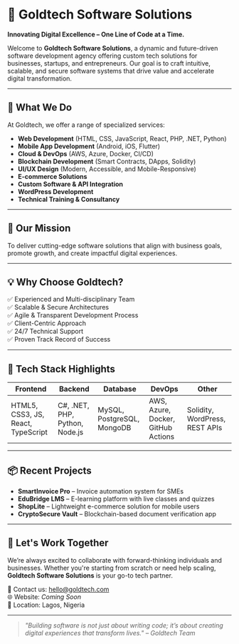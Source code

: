 # 🌟 Goldtech Software Solutions

**Innovating Digital Excellence – One Line of Code at a Time.**

Welcome to **Goldtech Software Solutions**, a dynamic and future-driven software development agency offering custom tech solutions for businesses, startups, and entrepreneurs. Our goal is to craft intuitive, scalable, and secure software systems that drive value and accelerate digital transformation.

---

## 🚀 What We Do

At Goldtech, we offer a range of specialized services:

- **Web Development** (HTML, CSS, JavaScript, React, PHP, .NET, Python)
- **Mobile App Development** (Android, iOS, Flutter)
- **Cloud & DevOps** (AWS, Azure, Docker, CI/CD)
- **Blockchain Development** (Smart Contracts, DApps, Solidity)
- **UI/UX Design** (Modern, Accessible, and Mobile-Responsive)
- **E-commerce Solutions**
- **Custom Software & API Integration**
- **WordPress Development**
- **Technical Training & Consultancy**

---

## 🎯 Our Mission

To deliver cutting-edge software solutions that align with business goals, promote growth, and create impactful digital experiences.

---

## 💡 Why Choose Goldtech?

✅ Experienced and Multi-disciplinary Team  
✅ Scalable & Secure Architectures  
✅ Agile & Transparent Development Process  
✅ Client-Centric Approach  
✅ 24/7 Technical Support  
✅ Proven Track Record of Success  

---

## 🧰 Tech Stack Highlights

| Frontend | Backend | Database | DevOps | Other |
|----------|---------|----------|--------|-------|
| HTML5, CSS3, JS, React, TypeScript | C#, .NET, PHP, Python, Node.js | MySQL, PostgreSQL, MongoDB | AWS, Azure, Docker, GitHub Actions | Solidity, WordPress, REST APIs |

---

## 📦 Recent Projects

- **SmartInvoice Pro** – Invoice automation system for SMEs
- **EduBridge LMS** – E-learning platform with live classes and quizzes
- **ShopLite** – Lightweight e-commerce solution for mobile users
- **CryptoSecure Vault** – Blockchain-based document verification app

---

## 🤝 Let's Work Together

We’re always excited to collaborate with forward-thinking individuals and businesses. Whether you're starting from scratch or need help scaling, **Goldtech Software Solutions** is your go-to tech partner.

📧 Contact us: [hello@goldtech.com](mailto:goldtechsoftwaresolutions.com)  
🌐 Website: _Coming Soon_  
📍 Location: Lagos, Nigeria  

---

> _"Building software is not just about writing code; it’s about creating digital experiences that transform lives." – Goldtech Team_

